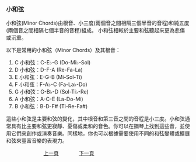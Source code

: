 ﻿---
keywords: 吳老師鋼琴教學 - 小和弦
---
<h3>小和弦</h3>
小和弦(Minor Chords)由根音、小三度(兩個音之間相隔三個半音的音程)和純五度(兩個音之間相隔七個半音的音程)組成。
小和弦相較於主要和弦聽起來更為悲傷或沉重。

以下是常用的小和弦（Minor Chords）及其根音：
1. C 小和弦：C-E♭-G (Do-Mi♭-Sol)
2. D 小和弦：D-F-A (Re-Fa-La)
3. E 小和弦：E-G-B (Mi-Sol-Ti)
4. F 小和弦：F-A♭-C (Fa-La♭-Do)
5. G 小和弦：G-B♭-D (Sol-Ti♭-Re)
6. A 小和弦：A-C-E (La-Do-Mi)
7. B 小和弦：B-D-F# (Ti-Re-Fa#)

這些小和弦是主要和弦的變化，其中根音和第三音之間的音程是小三度。小和弦通常具有比主要和弦更寂靜、憂傷或柔和的音色。你可以在鋼琴上找到這些音，並使用它們來創作或演奏音樂。同樣地，你也可以根據需要使用不同的和弦變體或擴展和弦來豐富音樂的表現力。

&nbsp;&nbsp;&nbsp;&nbsp;&nbsp;&nbsp;&nbsp;&nbsp;&nbsp;&nbsp;&nbsp;&nbsp;
&nbsp;&nbsp;&nbsp;&nbsp;&nbsp;&nbsp;&nbsp;&nbsp;&nbsp;&nbsp;&nbsp;&nbsp;
[上一頁](MainChords)
&nbsp;&nbsp;&nbsp;&nbsp;&nbsp;&nbsp;&nbsp;&nbsp;&nbsp;&nbsp;&nbsp;&nbsp;
[下一頁](Beginner)






